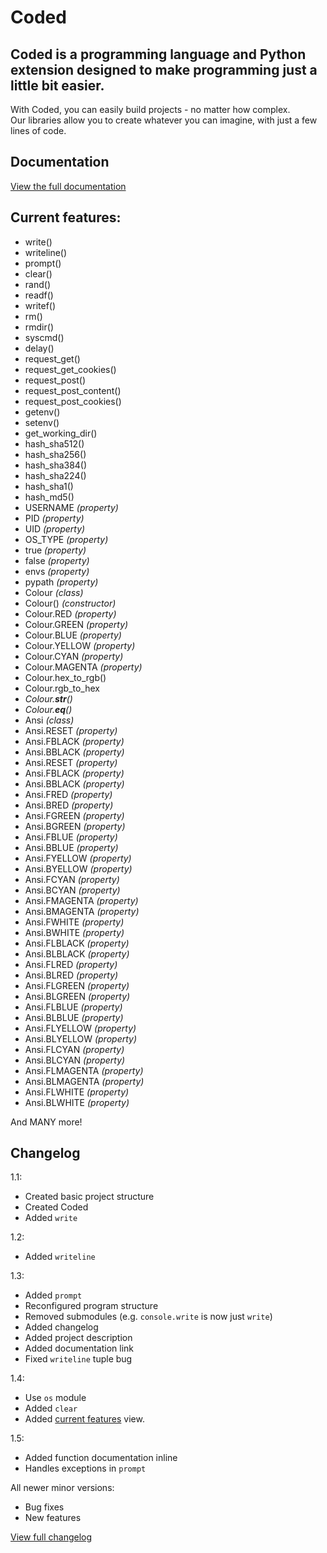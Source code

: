 # **Coded**

## Coded is a programming language and Python extension designed to make programming just a little bit easier.

With Coded, you can easily build projects - no matter how complex.  
Our libraries allow you to create whatever you can imagine, with just a few lines of code.

## Documentation

[View the full documentation](https://github.com/dylanopen/coded.py)

## Current features:

* write()
* writeline()
* prompt()
* clear()
* rand()
* readf()
* writef()
* rm()
* rmdir()
* syscmd()
* delay()
* request_get()
* request_get_cookies()
* request_post()
* request_post_content()
* request_post_cookies()
* getenv()
* setenv()
* get_working_dir()
* hash_sha512()
* hash_sha256()
* hash_sha384()
* hash_sha224()
* hash_sha1()
* hash_md5()
* USERNAME *(property)*
* PID *(property)*
* UID *(property)*
* OS_TYPE *(property)*
* true *(property)*
* false *(property)*
* envs *(property)*
* pypath *(property)*
* Colour *(class)*
* Colour() *(constructor)*
* Colour.RED *(property)*
* Colour.GREEN *(property)*
* Colour.BLUE *(property)*
* Colour.YELLOW *(property)*
* Colour.CYAN *(property)*
* Colour.MAGENTA *(property)*
* Colour.hex_to_rgb()
* Colour.rgb_to_hex
* *Colour.__str__()*
* *Colour.__eq__()*
* Ansi *(class)*
* Ansi.RESET *(property)*
* Ansi.FBLACK *(property)*
* Ansi.BBLACK *(property)*
* Ansi.RESET *(property)*
* Ansi.FBLACK *(property)*
* Ansi.BBLACK *(property)*
* Ansi.FRED *(property)*
* Ansi.BRED *(property)*
* Ansi.FGREEN *(property)*
* Ansi.BGREEN *(property)*
* Ansi.FBLUE *(property)*
* Ansi.BBLUE *(property)*
* Ansi.FYELLOW *(property)*
* Ansi.BYELLOW *(property)*
* Ansi.FCYAN *(property)*
* Ansi.BCYAN *(property)*
* Ansi.FMAGENTA *(property)*
* Ansi.BMAGENTA *(property)*
* Ansi.FWHITE *(property)*
* Ansi.BWHITE *(property)*
* Ansi.FLBLACK *(property)*
* Ansi.BLBLACK *(property)*
* Ansi.FLRED *(property)*
* Ansi.BLRED *(property)*
* Ansi.FLGREEN *(property)*
* Ansi.BLGREEN *(property)*
* Ansi.FLBLUE *(property)*
* Ansi.BLBLUE *(property)*
* Ansi.FLYELLOW *(property)*
* Ansi.BLYELLOW *(property)*
* Ansi.FLCYAN *(property)*
* Ansi.BLCYAN *(property)*
* Ansi.FLMAGENTA *(property)*
* Ansi.BLMAGENTA *(property)*
* Ansi.FLWHITE *(property)*
* Ansi.BLWHITE *(property)*

And MANY more!

## Changelog

1.1:

* Created basic project structure
* Created Coded
* Added `write`

1.2:

* Added `writeline`

1.3:

* Added `prompt`
* Reconfigured program structure
* Removed submodules (e.g. `console.write` is now just `write`)
* Added changelog
* Added project description
* Added documentation link
* Fixed `writeline` tuple bug

1.4:

* Use `os` module
* Added `clear`
* Added [current features](#current-features) view.

1.5:

* Added function documentation inline
* Handles exceptions in `prompt`

All newer minor versions:

* Bug fixes
* New features

[View full changelog](https://github.com/dylanopen/coded.py)
